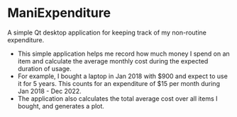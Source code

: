 # ManiExpenditure
A simple Qt desktop application for keeping track of my non-routine expenditure.

* This simple application helps me record how much money I spend on an item and calculate the average monthly cost during the expected duration of usage.
* For example, I bought a laptop in Jan 2018 with $900 and expect to use it for 5 years. This counts for an expenditure of $15 per month during Jan 2018 - Dec 2022.
* The application also calculates the total average cost over all items I bought, and generates a plot.
